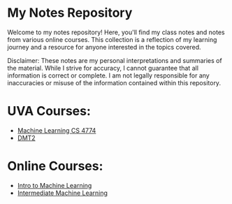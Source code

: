 # My Notes Repository

Welcome to my notes repository! Here, you'll find my class notes and notes from various online courses. This collection is a reflection of my learning journey and a resource for anyone interested in the topics covered.

Disclaimer: These notes are my personal interpretations and summaries of the material. While I strive for accuracy, I cannot guarantee that all information is correct or complete. I am not legally responsible for any inaccuracies or misuse of the information contained within this repository.

# UVA Courses:
- [Machine Learning CS 4774](https://github.com/eva-butler/Notes/blob/main/Machine_Learning_CS4774.md)
- [DMT2](https://github.com/eva-butler/Notes/blob/main/DMT2.md)
# Online Courses:
- [Intro to Machine Learning](https://github.com/eva-butler/Notes/blob/main/Intro_to_Machine_Learning.md)
- [Intermediate Machine Learning](https://github.com/eva-butler/Notes/blob/main/Intermediate_Machine_Learning.md)
